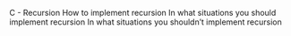 C - Recursion
How to implement recursion
In what situations you should implement recursion
In what situations you shouldn’t implement recursion
